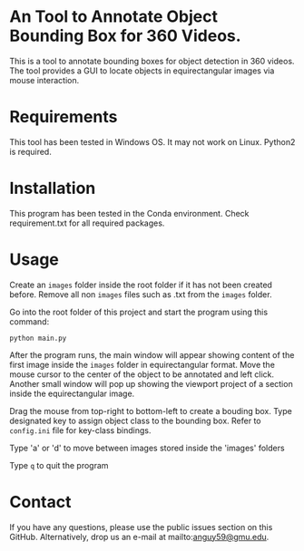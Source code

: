 # An Tool to Annotate Object Bounding Box for 360 Videos.

This is a tool to annotate bounding boxes for object detection in 360 videos. The tool provides a GUI to locate objects in equirectangular images via mouse interaction. 

# Requirements
This tool has been tested in Windows OS. It may not work on Linux. Python2 is required.


# Installation
This program has been tested in the Conda environment. Check requirement.txt for all required packages.

# Usage
Create an `images` folder inside the root folder if it has not been created before. Remove all non `images` files such as .txt from the `images` folder.

Go into the root folder of this project and start the program using this command:
```
python main.py
```
After the program runs, the main window will appear showing content of the first image inside the `images` folder in equirectangular format. Move the mouse cursor to the center of the object to be annotated and left click. Another small window will pop up showing the viewport project of a section inside the equirectangular image.

Drag the mouse from top-right to bottom-left to create a bouding box. Type designated key to assign object class to the bounding box. Refer to `config.ini` file for key-class bindings.

Type 'a' or 'd' to move between images stored inside the 'images' folders

Type `q` to quit the program

# Contact
If you have any questions, please use the public issues section on this GitHub. Alternatively, drop us an e-mail at mailto:anguy59@gmu.edu.

